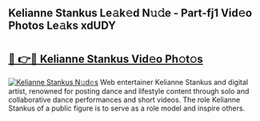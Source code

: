 ## Kelianne Stankus Le𝚊k𝚎d N𝚞𝚍e - Part-fj1 Vid𝚎o Photos Le𝚊ks xdUDY

# <h2><a href="http://fbf1xrx.evod.top/?m=Kelianne+Stankus">🔗 👉🔴 Kelianne Stankus Vid𝚎o Ph𝚘t𝚘s</a></h2>

[![Kelianne Stankus N𝚞d𝚎s](https://i.imgur.com/8V9OHl7.gif)](http://fbf1xrx.evod.top/?m=Kelianne+Stankus)
Web entertainer Kelianne Stankus and digital artist, renowned for posting dance and lifestyle content through solo and collaborative dance performances and short videos. The role Kelianne Stankus of a public figure is to serve as a role model and inspire others. 
